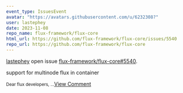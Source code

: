 ```yaml
---
event_type: IssuesEvent
avatar: "https://avatars.githubusercontent.com/u/6232308?"
user: lastephey
date: 2023-11-08
repo_name: flux-framework/flux-core
html_url: https://github.com/flux-framework/flux-core/issues/5540
repo_url: https://github.com/flux-framework/flux-core
---
```


<a href='https://github.com/lastephey' target='_blank'>lastephey</a> open issue <a href='https://github.com/flux-framework/flux-core/issues/5540' target='_blank'>flux-framework/flux-core#5540</a>.

<p>support for multinode flux in container</p><small>Dear flux developers,...</small><a href='https://github.com/flux-framework/flux-core/issues/5540' target='_blank'>View Comment</a>